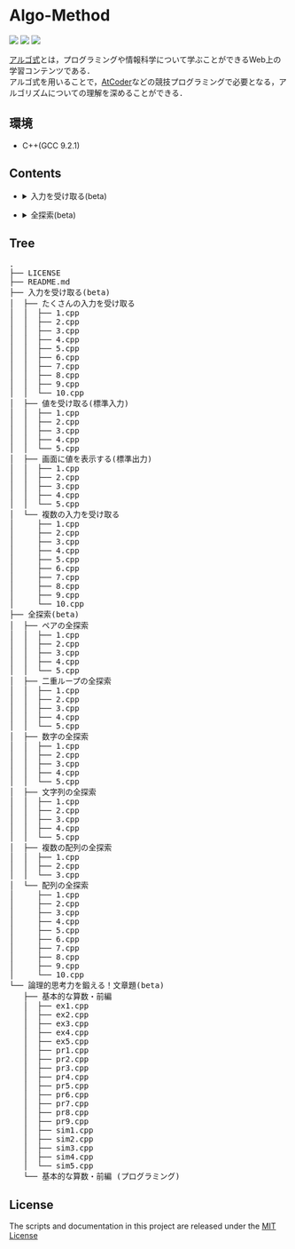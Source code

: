 # Algo-Method

<p align="left">
    <!-- c++ icon -->
    <img src="https://img.shields.io/badge/-c++-blue?logo=c%2B%2B" />
    <!-- code size -->
    <img src="https://img.shields.io/github/languages/code-size/kei-academic/algo-method" />
    <!-- MIT LICENSE -->
    <a href="https://opensource.org/licenses/MIT">
        <img src="https://img.shields.io/badge/License-MIT-yellow.svg" />
    </a>
</p>

[アルゴ式](https://algo-method.com/)とは，プログラミングや情報科学について学ぶことができるWeb上の学習コンテンツである．<br>アルゴ式を用いることで，[AtCoder](https://atcoder.jp/)などの競技プログラミングで必要となる，アルゴリズムについての理解を深めることができる．

## 環境
- C++(GCC 9.2.1)

## Contents

- <details><summary>入力を受け取る(beta)</summary>

    - [画面に値を表示する(標準出力)](入力を受け取る(beta)/画面に値を表示する(標準出力))
    - [値を受け取る(標準入力)](入力を受け取る(beta)/値を受け取る(標準入力))
    - [複数の入力を受け取る](入力を受け取る(beta)/複数の入力を受け取る)
    - [たくさんの入力を受け取る](入力を受け取る(beta)/たくさんの入力を受け取る)

</details>

- <details><summary>全探索(beta)</summary>

    - [配列の全探索](全探索(beta)/配列の全探索)
    - [数字の全探索](全探索(beta)/数字の全探索)
    - [文字列の全探索](全探索(beta)/文字列の全探索)
    - [二重ループの全探索](全探索(beta)/二重ループの全探索)
    - [複数の配列の全探索](全探索(beta)/複数の配列の全探索)
    - [ペアの全探索](全探索(beta)/ペアの全探索)

</details>

## Tree

<pre>
.
├── LICENSE
├── README.md
├── 入力を受け取る(beta)
│  ├── たくさんの入力を受け取る
│  │  ├── 1.cpp
│  │  ├── 2.cpp
│  │  ├── 3.cpp
│  │  ├── 4.cpp
│  │  ├── 5.cpp
│  │  ├── 6.cpp
│  │  ├── 7.cpp
│  │  ├── 8.cpp
│  │  ├── 9.cpp
│  │  └── 10.cpp
│  ├── 値を受け取る(標準入力)
│  │  ├── 1.cpp
│  │  ├── 2.cpp
│  │  ├── 3.cpp
│  │  ├── 4.cpp
│  │  └── 5.cpp
│  ├── 画面に値を表示する(標準出力)
│  │  ├── 1.cpp
│  │  ├── 2.cpp
│  │  ├── 3.cpp
│  │  ├── 4.cpp
│  │  └── 5.cpp
│  └── 複数の入力を受け取る
│     ├── 1.cpp
│     ├── 2.cpp
│     ├── 3.cpp
│     ├── 4.cpp
│     ├── 5.cpp
│     ├── 6.cpp
│     ├── 7.cpp
│     ├── 8.cpp
│     ├── 9.cpp
│     └── 10.cpp
├── 全探索(beta)
│  ├── ペアの全探索
│  │  ├── 1.cpp
│  │  ├── 2.cpp
│  │  ├── 3.cpp
│  │  ├── 4.cpp
│  │  └── 5.cpp
│  ├── 二重ループの全探索
│  │  ├── 1.cpp
│  │  ├── 2.cpp
│  │  ├── 3.cpp
│  │  ├── 4.cpp
│  │  └── 5.cpp
│  ├── 数字の全探索
│  │  ├── 1.cpp
│  │  ├── 2.cpp
│  │  ├── 3.cpp
│  │  ├── 4.cpp
│  │  └── 5.cpp
│  ├── 文字列の全探索
│  │  ├── 1.cpp
│  │  ├── 2.cpp
│  │  ├── 3.cpp
│  │  ├── 4.cpp
│  │  └── 5.cpp
│  ├── 複数の配列の全探索
│  │  ├── 1.cpp
│  │  ├── 2.cpp
│  │  └── 3.cpp
│  └── 配列の全探索
│     ├── 1.cpp
│     ├── 2.cpp
│     ├── 3.cpp
│     ├── 4.cpp
│     ├── 5.cpp
│     ├── 6.cpp
│     ├── 7.cpp
│     ├── 8.cpp
│     ├── 9.cpp
│     └── 10.cpp
└── 論理的思考力を鍛える！文章題(beta)
   ├── 基本的な算数・前編
   │  ├── ex1.cpp
   │  ├── ex2.cpp
   │  ├── ex3.cpp
   │  ├── ex4.cpp
   │  ├── ex5.cpp
   │  ├── pr1.cpp
   │  ├── pr2.cpp
   │  ├── pr3.cpp
   │  ├── pr4.cpp
   │  ├── pr5.cpp
   │  ├── pr6.cpp
   │  ├── pr7.cpp
   │  ├── pr8.cpp
   │  ├── pr9.cpp
   │  ├── sim1.cpp
   │  ├── sim2.cpp
   │  ├── sim3.cpp
   │  ├── sim4.cpp
   │  └── sim5.cpp
   └── 基本的な算数・前編 (プログラミング)
</pre>

## License

The scripts and documentation in this project are released under the [MIT License](LICENSE)
